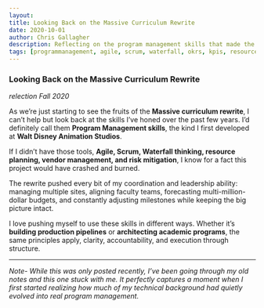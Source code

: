```yaml
---
layout: 
title: Looking Back on the Massive Curriculum Rewrite
date: 2020-10-01
author: Chris Gallagher
description: Reflecting on the program management skills that made the Massive curriculum rewrite possible ,  bridging production pipelines, leadership, and education strategy.
tags: [programmanagement, agile, scrum, waterfall, okrs, kpis, resourcemanagement, riskmitigation, vendorrelations, leadership, education, pipeline, strategy, disney, devlog]
---
```


### Looking Back on the Massive Curriculum Rewrite  
*relection Fall 2020*

As we’re just starting to see the fruits of the **Massive curriculum rewrite**, I can’t help but look back at the skills I’ve honed over the past few years. I’d definitely call them **Program Management skills**, the kind I first developed at **Walt Disney Animation Studios**.  

If I didn’t have those tools, **Agile, Scrum, Waterfall thinking, resource planning, vendor management, and risk mitigation**, I know for a fact this project would have crashed and burned.  

The rewrite pushed every bit of my coordination and leadership ability: managing multiple sites, aligning faculty teams, forecasting multi-million-dollar budgets, and constantly adjusting milestones while keeping the big picture intact.  

I love pushing myself to use these skills in different ways. Whether it’s **building production pipelines** or **architecting academic programs**, the same principles apply, clarity, accountability, and execution through structure.  

---

*Note- While this was only posted recently, I’ve been going through my old notes and this one stuck with me. It perfectly captures a moment when I first started realizing how much of my technical background had quietly evolved into real program management.* 


